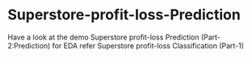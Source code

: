 # Superstore-profit-loss-Prediction
Have a look at the demo
Superstore profit-loss Prediction (Part-2:Prediction)
for EDA refer Superstore profit-loss Classification (Part-1)
